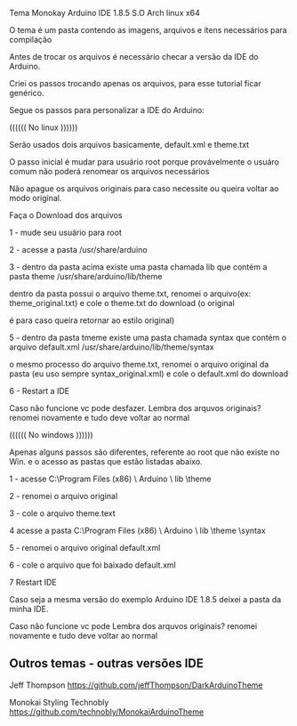 


Tema Monokay Arduino IDE 1.8.5
S.O Arch linux x64


O tema é um pasta contendo as imagens, arquivos e ítens necessários para compilação

Antes de trocar os arquivos é necessário checar a versão da IDE do Arduino.

Criei os passos trocando apenas os arquivos, para esse tutorial ficar genérico.

Segue os passos para personalizar a IDE do Arduino:


(((((( No linux ))))))

Serão usados dois arquivos basicamente, default.xml e theme.txt

O passo inicial é mudar para usuário root porque provávelmente o usuáro comum não poderá renomear os arquivos necessários

Não apague os arquivos originais para caso necessite ou queira voltar ao modo original.

Faça o Download dos arquivos

1 - mude seu usuário para root

2 - acesse a pasta /usr/share/arduino

3 - dentro da pasta acima existe uma pasta chamada lib que contém a pasta theme /usr/share/arduino/lib/theme

dentro da pasta possui o arquivo theme.txt, renomei o arquivo(ex: theme_original.txt) e cole o theme.txt do download (o original

é para  caso queira retornar ao estilo original)

5 - dentro da pasta tmeme existe uma pasta chamada syntax que contém o arquivo default.xml /usr/share/arduino/lib/theme/syntax

o mesmo processo do arquivo theme.txt, renomei o arquivo original da pasta (eu uso sempre syntax_original.xml) e cole o 
default.xml do download


6 - Restart a IDE

Caso não funcione vc pode desfazer. Lembra dos arquvos originais? renomei novamente e tudo deve voltar ao normal



(((((( No windows ))))))

Apenas alguns passos são diferentes, referente ao root que não existe no Win. e o acesso as pastas que estão listadas abaixo.

1 - acesse C:\Program Files (x86) \ Arduino \ lib \theme

2 -  renomei o arquivo original

3 -  cole o arquivo theme.text

4 acesse a pasta  C:\Program Files (x86) \ Arduino \ lib \theme \syntax

5 - renomei o arquivo original default.xml

6 - cole o arquivo que foi baixado default.xml

7 Restart IDE

Caso seja a mesma versão do exemplo Arduino IDE 1.8.5 deixei a pasta da minha IDE.

Caso não funcione vc pode  Lembra dos arquvos originais? renomei novamente e tudo deve voltar ao normal



## Outros temas - outras versões IDE ##

  Jeff Thompson https://github.com/jeffThompson/DarkArduinoTheme
  
  Monokai Styling  Technobly https://github.com/technobly/MonokaiArduinoTheme
